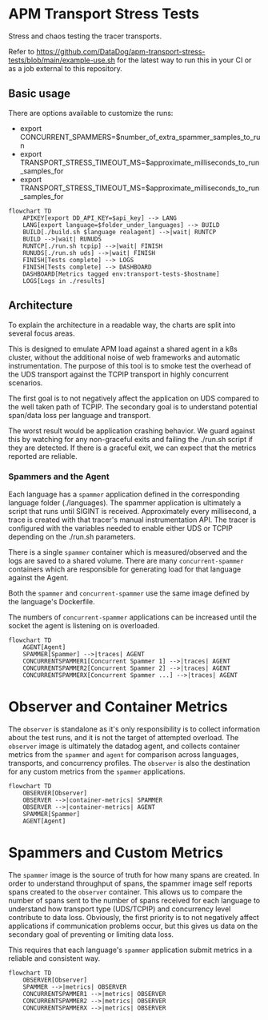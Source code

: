 # APM Transport Stress Tests

Stress and chaos testing the tracer transports.

Refer to https://github.com/DataDog/apm-transport-stress-tests/blob/main/example-use.sh for the latest way to run this in your CI or as a job external to this repository.

## Basic usage

There are options available to customize the runs:
 - export CONCURRENT_SPAMMERS=$number_of_extra_spammer_samples_to_run
 - export TRANSPORT_STRESS_TIMEOUT_MS=$approximate_milliseconds_to_run_samples_for
 - export TRANSPORT_STRESS_TIMEOUT_MS=$approximate_milliseconds_to_run_samples_for

```mermaid
flowchart TD
    APIKEY[export DD_API_KEY=$api_key] --> LANG
    LANG[export language=$folder_under_languages] --> BUILD
    BUILD[./build.sh $language realagent] -->|wait| RUNTCP
    BUILD -->|wait| RUNUDS
    RUNTCP[./run.sh tcpip] -->|wait| FINISH
    RUNUDS[./run.sh uds] -->|wait| FINISH
    FINISH[Tests complete] --> LOGS
    FINISH[Tests complete] --> DASHBOARD
    DASHBOARD[Metrics tagged env:transport-tests-$hostname]
    LOGS[Logs in ./results]
```

## Architecture

To explain the architecture in a readable way, the charts are split into several focus areas.

This is designed to emulate APM load against a shared agent in a k8s cluster, without the additional noise of web frameworks and automatic instrumentation.
The purpose of this tool is to smoke test the overhead of the UDS transport against the TCPIP transport in highly concurrent scenarios.

The first goal is to not negatively affect the application on UDS compared to the well taken path of TCPIP.
The secondary goal is to understand potential span/data loss per language and transport.

The worst result would be application crashing behavior. 
We guard against this by watching for any non-graceful exits and failing the ./run.sh script if they are detected.
If there is a graceful exit, we can expect that the metrics reported are reliable.

### Spammers and the Agent

Each language has a `spammer` application defined in the corresponding language folder (./languages).
The spammer application is ultimately a script that runs until SIGINT is received.
Approximately every millisecond, a trace is created with that tracer's manual instrumentation API.
The tracer is configured with the variables needed to enable either UDS or TCPIP depending on the ./run.sh parameters.

There is a single `spammer` container which is measured/observed and the logs are saved to a shared volume.
There are many `concurrent-spammer` containers which are responsible for generating load for that language against the Agent.

Both the `spammer` and `concurrent-spammer` use the same image defined by the language's Dockerfile.

The numbers of `concurrent-spammer` applications can be increased until the socket the agent is listening on is overloaded.

```mermaid
flowchart TD
    AGENT[Agent]
    SPAMMER[Spammer] -->|traces| AGENT
    CONCURRENTSPAMMER1[Concurrent Spammer 1] -->|traces| AGENT
    CONCURRENTSPAMMER2[Concurrent Spammer 2] -->|traces| AGENT
    CONCURRENTSPAMMERX[Concurrent Spammer ...] -->|traces| AGENT
```


# Observer and Container Metrics

The `observer` is standalone as it's only responsibility is to collect information about the test runs, and it is not the target of attempted overload. 
The `observer` image is ultimately the datadog agent, and collects container metrics from the `spammer` and `agent` for comparison across languages, transports, and concurrency profiles.
The `observer` is also the destination for any custom metrics from the `spammer` applications.

```mermaid
flowchart TD
    OBSERVER[Observer]
    OBSERVER -->|container-metrics| SPAMMER
    OBSERVER -->|container-metrics| AGENT
    SPAMMER[Spammer]
    AGENT[Agent]
```


# Spammers and Custom Metrics

The `spammer` image is the source of truth for how many spans are created.
In order to understand throughput of spans, the spammer image self reports spans created to the `observer` container.
This allows us to compare the number of spans sent to the number of spans received for each language to understand how transport type (UDS/TCPIP) and concurrency level contribute to data loss.
Obviously, the first priority is to not negatively affect applications if communication problems occur, but this gives us data on the secondary goal of preventing or limiting data loss.

This requires that each language's `spammer` application submit metrics in a reliable and consistent way.

```mermaid
flowchart TD
    OBSERVER[Observer]
    SPAMMER -->|metrics| OBSERVER
    CONCURRENTSPAMMER1 -->|metrics| OBSERVER
    CONCURRENTSPAMMER2 -->|metrics| OBSERVER
    CONCURRENTSPAMMERX -->|metrics| OBSERVER
```
